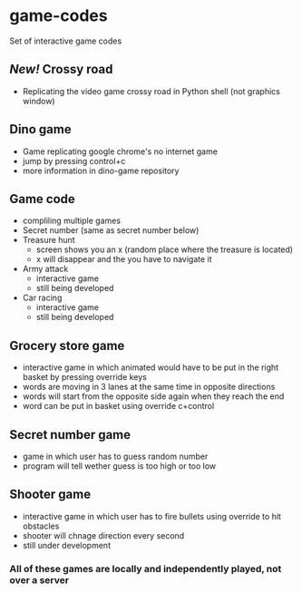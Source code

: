 # game-codes
Set of interactive game codes
## _New!_ Crossy road
- Replicating the video game crossy road in Python shell (not graphics window)
## Dino game
- Game replicating google chrome's no internet game
- jump by pressing control+c
- more information in dino-game repository
## Game code
- compliling multiple games
- Secret number (same as secret number below)
- Treasure hunt
  - screen shows you an x (random place where the treasure is located)
  - x will disappear and the you have to navigate it
- Army attack
  - interactive game
  - still being developed
- Car racing
  - interactive game
  - still being developed
## Grocery store game 
- interactive game in which animated would have to be put in the right basket by pressing override keys
- words are moving in 3 lanes at the same time in opposite directions
- words will start from the opposite side again when they reach the end
- word can be put in basket using override c+control
## Secret number game
- game in which user has to guess random number
- program will tell wether guess is too high or too low
## Shooter game
- interactive game in which user has to fire bullets using override to hit obstacles
- shooter will chnage direction every second
- still under development
### All of these games are locally and independently played, not over a server
